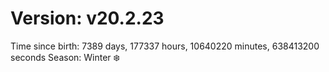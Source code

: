 # Version: v20.2.23
Time since birth: 7389 days, 177337 hours, 10640220 minutes, 638413200 seconds
Season: Winter ❄️
